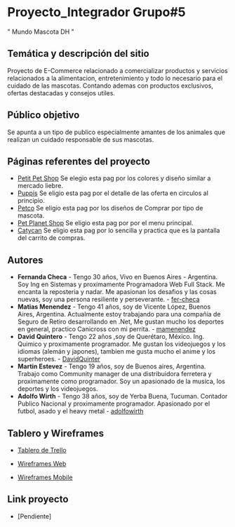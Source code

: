 
# Proyecto_Integrador Grupo#5

" Mundo Mascota DH "

## Temática y descripción del sitio

Proyecto de E-Commerce relacionado a comercializar productos y servicios relacionados a la alimentacion, entretenimiento y todo lo necesario para el cuidado de las mascotas. Contando ademas con productos exclusivos, ofertas destacadas y consejos utiles.

## Público objetivo

Se apunta a un tipo de publico especialmente amantes de los animales que realizan un cuidado responsable de sus mascotas.

## Páginas referentes del proyecto

* [Petit Pet Shop](https://www.petitpetshop.com.ar/) Se elegio esta pag por los colores y diseño similar a mercado liebre. 
* [Puppis](https://www.puppis.com.ar/) Se eligio esta pag por el detalle de las oferta en circulos al principio.
* [Petco](https://www.petco.com.mx/) Se eligio esta pag por los diseños de Comprar por tipo de mascota.
* [Pet Planet Shop](https://petplanetshop.com.ar/) Se eligio esta pag por por el menu principal.
* [Catycan](https://www.catycan.com/) Se eligio esta pag por lo sencilla y practica que es la pantalla del carrito de compras.


## Autores

* **Fernanda Checa** - Tengo 30 años, Vivo en Buenos Aires - Argentina. Soy Ing en Sistemas y proximamente Programadora Web Full Stack. Me encanta la reposteria y nadar. Me apasionan los desafios y las cosas nuevas, 
soy una persona resiliente y perseverante. - [fer-checa](https://github.com/fer-checa)
* **Matias Menendez** - Tengo 41 años, soy de Vicente López, Buenos Aires, Argentina. Actualmente estoy trabajando para una compañía de Seguro de Retiro desarrollando en .Net, Me gustan mucho los deportes en general, practico Canicross con mi perrita. - [mamenendez](https://github.com/mamenendez)
* **David Quintero** - Tengo 22 años ,soy de Querétaro, México. Ing. Quimico y proximamente programador. Me gustan los videojuegos y los idiomas (alemán y japones), tambien me gusta mucho el anime y los superheroes. - [DavidQuinter](https://github.com/DavidQuinter)
* **Martin Estevez** - Tengo 19 años, soy de Buenos aires, Argentina. Trabajo como Community manager de una distribuidora ferretera y proximamente como programador. Soy un apasionado de la musica, los deportes y los videojuegos. 
* **Adolfo Wirth** - Tengo 38 años, soy de Yerba Buena, Tucuman. Contador Publico Nacional y proximamente programador. Apasionado por el futbol, asado y el heavy metal - [adolfowirth](https://github.com/adolfowirth)

## Tablero y Wireframes

* [Tablero de Trello](https://trello.com/b/Do965XMg/dh-full-stack)

* [Wireframes Web](https://marvelapp.com/prototype/dd57f7g)
* [Wireframes Mobile](https://marvelapp.com/prototype/6gbgf68)

## Link proyecto 

* [Pendiente]
